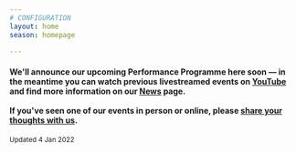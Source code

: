 ```yaml
---
# CONFIGURATION
layout: home
season: homepage

---
```

#### We'll announce our upcoming Performance Programme here soon — in the meantime you can watch previous livestreamed events on <a href="http://bit.ly/YTwarnmcr" target="_blank">YouTube</a> and find more information on our [News](/news) page.<br><br>If you've seen one of our events in person or online, please <a href="http://bit.ly/warnmcrfeedback" target="_blank">share your thoughts with us</a>.       
<small>Updated 4 Jan 2022</small>

